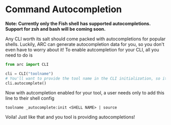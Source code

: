 # Command Autocompletion
**Note: Currently only the Fish shell has supported autocompletions. Support for zsh and bash will be coming soon.**

Any CLI worth its salt should come packed with autocompletions for popular shells. Luckily, ARC can generate autocompletion data for you, so you don't even have to worry about it! To enable autcompletion for your CLI, all you need to do is

```py
from arc import CLI

cli = CLI("toolname")
# You'll want to provide the tool name in the CLI initialization, so it knows what to provide completions for on the command line. Otherwise, it'll just default to 'cli'
cli.autocomplete()
```

Now with autcompletion enabled for your tool, a user needs only to add this line to their shell config
```
toolname _autocomplete:init <SHELL NAME> | source
```

Voila! Just like that and you tool is providing autocompletions!